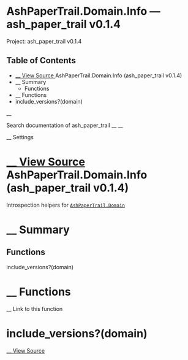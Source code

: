 # AshPaperTrail.Domain.Info — ash_paper_trail v0.1.4

Project: ash_paper_trail v0.1.4

## Table of Contents

- [ __ View Source ](external_link) AshPaperTrail.Domain.Info (ash_paper_trail v0.1.4)
- __ Summary
  - Functions
- __ Functions
- include_versions?(domain)

__

Search documentation of ash_paper_trail __ __

__ Settings

#  [ __ View Source ](external_link) AshPaperTrail.Domain.Info (ash_paper_trail v0.1.4)

Introspection helpers for [`AshPaperTrail.Domain`](external_link)

#  __ Summary

##  Functions

include_versions?(domain)

#  __ Functions

__ Link to this function

# include_versions?(domain)

[ __ View Source ](external_link)
